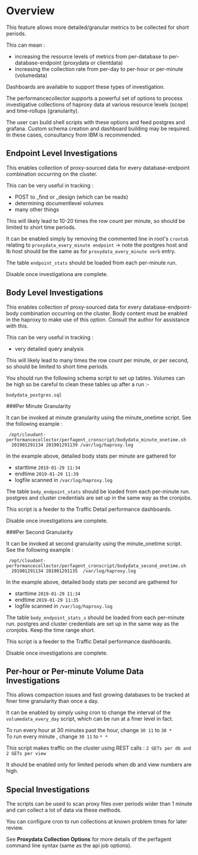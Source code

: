  
#	Overview
This feature allows more detailed/granular metrics to be collected for short periods. 

This can mean :

* increasing the resource levels of metrics from per-database to per-database-endpoint (proxydata or clientdata)
* increasing the collection rate from per-day to per-hour or per-minute (volumedata)

Dashboards are available to support these types of investigation.
 
The performancecollector supports a powerful set of options to process investigative collections of haproxy data at various resource levels (scope) and time-rollups (granularity).   

The user can build shell scripts with these options and feed postgres and grafana. Custom schema creation and dashboard building may be required. In these cases, consultancy from IBM is recommended. 

## Endpoint Level Investigations

This enables collection of proxy-sourced data for every database-endpoint combination occurring on the cluster. 

This can be very useful in tracking :

* POST to \_find or \_design (which can be reads)
* determining documentlevel volumes
* many other things
 
This will likely lead to 10-20 times the row count per minute, so should be limited to short time periods.

It can be enabled simply by removing the commented line in root's `crontab` relating to `proxydata_every_minute endpoint` -> note the postgres host and lb host should be the same as for `proxydata_every_minute verb` entry.

The table `endpoint_stats` should be loaded from each per-minute run.

Disable once investigationa are complete.

## Body Level Investigations

This enables collection of proxy-sourced data for every database-endpoint-body combination occurring on the cluster. Body content must be enabled in the haproxy to make use of this option. Consult the author for assistance with this.

This can be very useful in tracking :

* very detailed query analysis 
 
This will likely lead to many times the row count per minute, or per second, so should be limited to short time periods.

You should run the following schema script to set up tables. Volumes can be high so be careful to clean these tables up after a run :-

`bodydata_postgres.sql`

###Per Minute Granularity

It can be invoked at minute granularity using the minute_onetime script. See the following example :

```
 /opt/cloudant-performancecollector/perfagent_cronscript/bodydata_minute_onetime.sh  
  201901291134 201901291139 /var/log/haproxy.log
```

In the example above, detailed body stats per minute are gathered for   

* starttime `2019-01-29 11:34`
* endtime `2019-01-29 11:39`
* logfile scanned in `/var/log/haproxy.log`

The table `body_endpoint_stats` should be loaded from each per-minute run.
postgres and cluster credentials are set up in the same way as the cronjobs.

This script is a feeder to the Traffic Detail performance dashboards.

Disable once investigations are complete.

###Per Second Granularity

It can be invoked at second granularity using the minute_onetime script. See the following example :

```
 /opt/cloudant-performancecollector/perfagent_cronscript/bodydata_second_onetime.sh  
  201901291134 201901291135  /var/log/haproxy.log
```

In the example above, detailed body stats per second are gathered for   

* starttime `2019-01-29 11:34`
* endtime `2019-01-29 11:35`
* logfile scanned in `/var/log/haproxy.log`

The table `body_endpoint_stats_s` should be loaded from each per-minute run.
postgres and cluster credentials are set up in the same way as the cronjobs. 
Keep the time range short.

This script is a feeder to the Traffic Detail performance dashboards.

Disable once investigations are complete.


## Per-hour or Per-minute Volume Data Investigations

This allows compaction issues and fast growing databases to be tracked at finer time granularity than once a day.

It can be enabled by simply using cron to change the interval of the `volumedata_every_day` script, which can be run at a finer level in fact.

To run every hour at 30 minutes past the hour, change `30 11` to `30 *`  
To run every minute , change `30 11` to `* *`

This script makes traffic on the cluster using REST calls : `2 GETs per db and 2 GETs per view`   

It should be enabled only for limited periods when db and view numbers are high.

## Special Investigations
The scripts can be used to scan proxy files over periods wider than 1 minute and can collect a lot of data via these methods.

You can configure cron to run collections at known problem times for later review.

See **Proxydata Collection Options** for more details of the perfagent command line syntax (same as the api job options).

